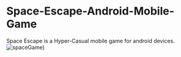 # Space-Escape-Android-Mobile-Game
Space Escape is a Hyper-Casual mobile game for android devices.
![spaceGame)](https://user-images.githubusercontent.com/107271196/184561108-ef8687c2-b466-4097-b79b-b13847fc1031.png)
